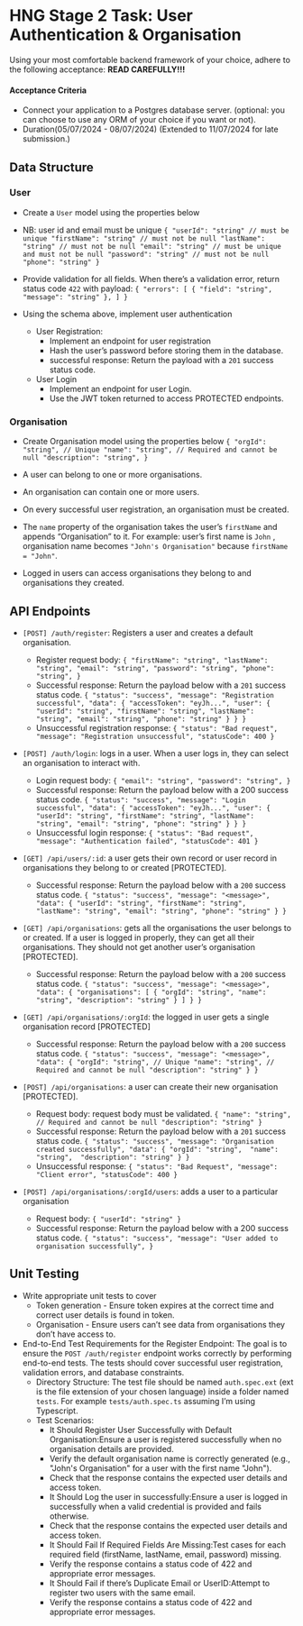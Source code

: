 # HNG Stage 2 Task: User Authentication & Organisation
Using your most comfortable backend framework of your choice, adhere to the following acceptance:
**READ CAREFULLY!!!**
#### Acceptance Criteria
+ Connect your application to a Postgres database server. (optional: you can choose to use any ORM of your choice if you want or not).
+ Duration(05/07/2024 - 08/07/2024) (Extended to 11/07/2024 for late submission.)

## Data Structure

### User
+ Create a `User` model using the properties below
+ NB: user id and email must be unique
  `{
      "userId": "string" // must be unique
      "firstName": "string" // must not be null
      "lastName": "string" // must not be null
      "email": "string" // must be unique and must not be null
      "password": "string" // must not be null
      "phone": "string"
  }`

+ Provide validation for all fields. When there’s a validation error, return status code `422` with payload:
    `{
        "errors": [
            {
                "field": "string",
                "message": "string"
            },
        ]
    }`

+ Using the schema above, implement user authentication
    + User Registration:
        + Implement an endpoint for user registration
        + Hash the user’s password before storing them in the database.
        + successful response: Return the payload with a `201` success status code.
    + User Login
        + Implement an endpoint for user Login.
        + Use the JWT token returned to access PROTECTED endpoints.

### Organisation
+ Create Organisation model using the properties below
    `{
        "orgId": "string", // Unique
        "name": "string", // Required and cannot be null
        "description": "string",
    }`

+ A user can belong to one or more organisations.
+ An organisation can contain one or more users.
+ On every successful user registration, an organisation must be created.
+ The `name` property of the organisation takes the user’s `firstName` and appends “Organisation” to it. For example: user’s first name is `John` , organisation name becomes `"John's Organisation"` because `firstName = "John"`.
+ Logged in users can access organisations they belong to and organisations they created.


## API Endpoints

+ `[POST] /auth/register`: Registers a user and creates a default organisation.
    + Register request body:
        `{
            "firstName": "string",
            "lastName": "string",
            "email": "string",
            "password": "string",
            "phone": "string",
        }`
    + Successful response: Return the payload below with a `201` success status code.
        `{
            "status": "success",
            "message": "Registration successful",
            "data": {
            "accessToken": "eyJh...",
            "user": {
                    "userId": "string",
                    "firstName": "string",
                    "lastName": "string",
                    "email": "string",
                    "phone": "string"
                }
            }
        }`
    + Unsuccessful registration response:
        `{
            "status": "Bad request",
            "message": "Registration unsuccessful",
            "statusCode": 400
        }`

+ `[POST] /auth/login`: logs in a user. When a user logs in, they can select an organisation to interact with.
    + Login request body:
        `{
            "email": "string",
            "password": "string",
        }`
    + Successful response: Return the payload below with a 200 success status code.
        `{
            "status": "success",
            "message": "Login successful",
            "data": {
            "accessToken": "eyJh...",
            "user": {
                    "userId": "string",
                    "firstName": "string",
                    "lastName": "string",
                    "email": "string",
                    "phone": "string"
                }
            }
        }`
    + Unsuccessful login response:
        `{
            "status": "Bad request",
            "message": "Authentication failed",
            "statusCode": 401
        }`

+ `[GET] /api/users/:id`: a user gets their own record or user record in organisations they belong to or created [PROTECTED].
    + Successful response: Return the payload below with a `200` success status code.
        `{
            "status": "success",
            "message": "<message>",
            "data": {
                "userId": "string",
                "firstName": "string",
                "lastName": "string",
                "email": "string",
                "phone": "string"
            }
        }`

+ `[GET] /api/organisations`: gets all the organisations the user belongs to or created. If a user is logged in properly, they can get all their organisations. They should not get another user’s organisation [PROTECTED].
    + Successful response: Return the payload below with a `200` success status code.
        `{
            "status": "success",
            "message": "<message>",
            "data": {
                "organisations": [
                    {
                        "orgId": "string",
                        "name": "string",
                        "description": "string"
                    }
                ]
            }
        }`

+ `[GET] /api/organisations/:orgId`: the logged in user gets a single organisation record [PROTECTED]
    + Successful response: Return the payload below with a `200` success status code.
        `{
            "status": "success",
            "message": "<message>",
            "data": {
                "orgId": "string", // Unique
                "name": "string", // Required and cannot be null
                "description": "string"
            }
        }`

+ `[POST] /api/organisations`: a user can create their new organisation [PROTECTED].
    + Request body: request body must be validated.
        `{
            "name": "string", // Required and cannot be null
            "description": "string"
        }`
    + Successful response: Return the payload below with a `201` success status code.
        `{
            "status": "success",
            "message": "Organisation created successfully",
            "data": {
                "orgId": "string", 
                "name": "string", 
                "description": "string"
            }
        }`
    + Unsuccessful response:
        `{
            "status": "Bad Request",
            "message": "Client error",
            "statusCode": 400
        }`

+ `[POST] /api/organisations/:orgId/users`: adds a user to a particular organisation
    + Request body:
        `{
            "userId": "string"
        }`
    + Successful response: Return the payload below with a 200 success status code.
        `{
            "status": "success",
            "message": "User added to organisation successfully",
        }`


## Unit Testing

+ Write appropriate unit tests to cover
    + Token generation - Ensure token expires at the correct time and correct user details is found in token.
    + Organisation - Ensure users can’t see data from organisations they don’t have access to.
+ End-to-End Test Requirements for the Register Endpoint:
    The goal is to ensure the `POST /auth/register` endpoint works correctly by performing end-to-end tests. The tests should cover successful user registration, validation errors, and database constraints.
    + Directory Structure: The test file should be named `auth.spec.ext` (ext is the file extension of your chosen language) inside a folder named `tests`. For example `tests/auth.spec.ts` assuming I’m using Typescript.
    + Test Scenarios:
        + It Should Register User Successfully with Default Organisation:Ensure a user is registered successfully when no organisation details are provided.
        + Verify the default organisation name is correctly generated (e.g., "John's Organisation" for a user with the first name "John").
        + Check that the response contains the expected user details and access token.
        + It Should Log the user in successfully:Ensure a user is logged in successfully when a valid credential is provided and fails otherwise.
        + Check that the response contains the expected user details and access token.
        + It Should Fail If Required Fields Are Missing:Test cases for each required field (firstName, lastName, email, password) missing.
        + Verify the response contains a status code of 422 and appropriate error messages.
        + It Should Fail if there’s Duplicate Email or UserID:Attempt to register two users with the same email.
        + Verify the response contains a status code of 422 and appropriate error messages.

